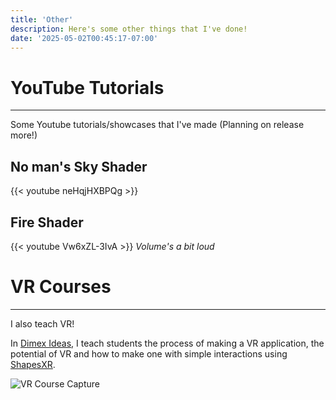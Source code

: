 ```yaml
---
title: 'Other'
description: Here's some other things that I've done!
date: '2025-05-02T00:45:17-07:00'
---
```


# YouTube Tutorials
---
Some Youtube tutorials/showcases that I've made (Planning on release more!)

## No man's Sky Shader 
{{< youtube neHqjHXBPQg >}}

## Fire Shader
{{< youtube Vw6xZL-3IvA >}}
_Volume's a bit loud_
# VR Courses
---
I also teach VR!

In [Dimex Ideas](https://dimexideas.com/diplomado-realidad-virtual-inteligencia-artificial/), I teach students the process of making a VR application, the potential of VR and how to make one with simple interactions using [ShapesXR](https://shapes.app).

![VR Course Capture](/images/misc/dimex_1.webp)
